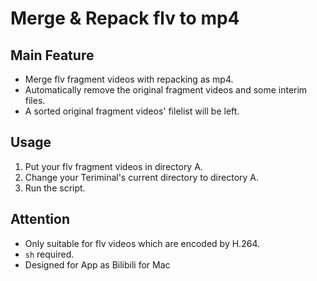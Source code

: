 # Merge & Repack flv to mp4

## Main Feature
- Merge flv fragment videos with repacking as mp4.
- Automatically remove the original fragment videos and some interim files.
- A sorted original fragment videos' filelist will be left.

## Usage
1. Put your flv fragment videos in directory A.
2. Change your Teriminal's current directory to directory A.
3. Run the script.

## Attention
- Only suitable for flv videos which are encoded by H.264.
- `sh` required.
- Designed for App as Bilibili for Mac